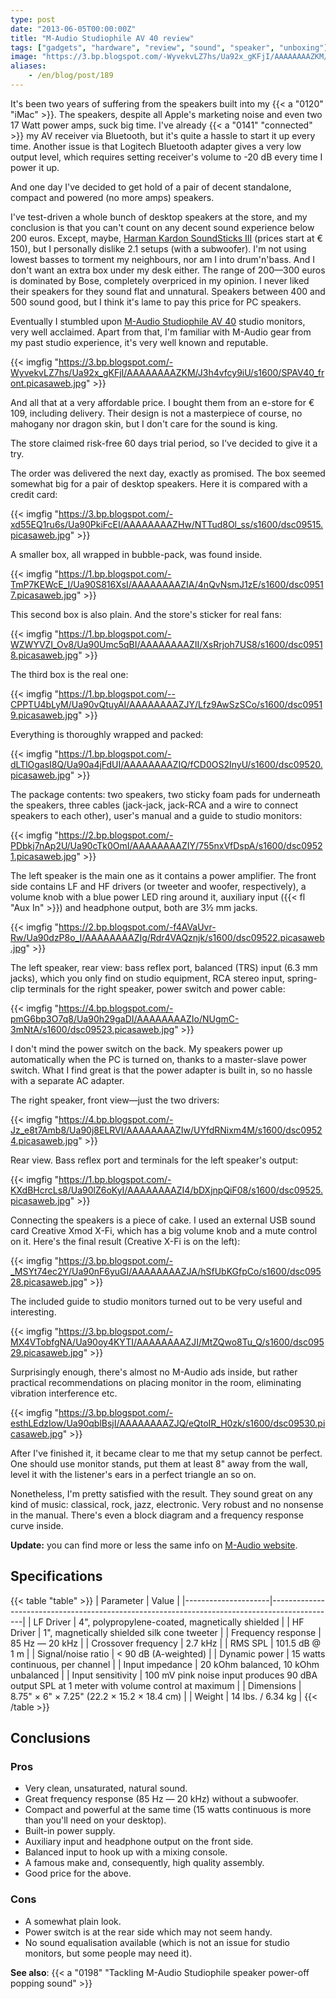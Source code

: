 ```yaml
---
type: post
date: "2013-06-05T00:00:00Z"
title: "M-Audio Studiophile AV 40 review"
tags: ["gadgets", "hardware", "review", "sound", "speaker", "unboxing"]
image: "https://3.bp.blogspot.com/-WyvekvLZ7hs/Ua92x_gKFjI/AAAAAAAAZKM/J3h4vfcy9iU/s1600/SPAV40_front.picasaweb.jpg"
aliases:
    - /en/blog/post/189
---
```


It's been two years of suffering from the speakers built into my {{< a "0120" "iMac" >}}. The speakers, despite all Apple's marketing noise and even two 17 Watt power amps, suck big time. I've already {{< a "0141" "connected" >}} my AV receiver via Bluetooth, but it's quite a hassle to start it up every time. Another issue is that Logitech Bluetooth adapter gives a very low output level, which requires setting receiver's volume to -20 dB every time I power it up.

<!--more-->

And one day I've decided to get hold of a pair of decent standalone, compact and powered (no more amps) speakers.

I've test-driven a whole bunch of desktop speakers at the store, and my conclusion is that you can't count on any decent sound experience below 200 euros. Except, maybe, [Harman Kardon SoundSticks III](http://www.engadget.com/products/harman-kardon/soundsticks/iii/) (prices start at € 150), but I personally dislike 2.1 setups (with a subwoofer). I'm not using lowest basses to torment my neighbours, nor am I into drum'n'bass. And I don't want an extra box under my desk either. The range of 200—300 euros is dominated by Bose, completely overpriced in my opinion. I never liked their speakers for they sound flat and unnatural. Speakers between 400 and 500 sound good, but I think it's lame to pay this price for PC speakers.

Eventually I stumbled upon [M-Audio Studiophile AV 40](http://www.m-audio.com/products/view/studiophile-av-40) studio monitors, very well acclaimed. Apart from that, I'm familiar with M-Audio gear from my past studio experience, it's very well known and reputable.

{{< imgfig "https://3.bp.blogspot.com/-WyvekvLZ7hs/Ua92x_gKFjI/AAAAAAAAZKM/J3h4vfcy9iU/s1600/SPAV40_front.picasaweb.jpg" >}}

And all that at a very affordable price. I bought them from an e-store for € 109, including delivery. Their design is not a masterpiece of course, no mahogany nor dragon skin, but I don't care for the sound is king.

The store claimed risk-free 60 days trial period, so I've decided to give it a try.

The order was delivered the next day, exactly as promised. The box seemed somewhat big for a pair of desktop speakers. Here it is compared with a credit card:

{{< imgfig "https://3.bp.blogspot.com/-xd55EQ1ru6s/Ua90PkiFcEI/AAAAAAAAZHw/NTTud8Ol_ss/s1600/dsc09515.picasaweb.jpg" >}}

A smaller box, all wrapped in bubble-pack, was found inside.

{{< imgfig "https://1.bp.blogspot.com/-TmP7KEWcE_I/Ua90S816XsI/AAAAAAAAZIA/4nQvNsmJ1zE/s1600/dsc09517.picasaweb.jpg" >}}

This second box is also plain. And the store's sticker for real fans:

{{< imgfig "https://1.bp.blogspot.com/-WZWYVZI_Ov8/Ua90Umc5qBI/AAAAAAAAZII/XsRrjoh7US8/s1600/dsc09518.picasaweb.jpg" >}}

The third box is the real one:

{{< imgfig "https://1.bp.blogspot.com/--CPPTU4bLyM/Ua90vQtuyAI/AAAAAAAAZJY/Lfz9AwSzSCo/s1600/dsc09519.picasaweb.jpg" >}}

Everything is thoroughly wrapped and packed:

{{< imgfig "https://1.bp.blogspot.com/-dLTlOgasI8Q/Ua90a4jFdUI/AAAAAAAAZIQ/fCD0OS2InyU/s1600/dsc09520.picasaweb.jpg" >}}

The package contents: two speakers, two sticky foam pads for underneath the speakers, three cables (jack-jack, jack-RCA and a wire to connect speakers to each other), user's manual and a guide to studio monitors:

{{< imgfig "https://2.bp.blogspot.com/-PDbkj7nAp2U/Ua90cTk0OmI/AAAAAAAAZIY/755nxVfDspA/s1600/dsc09521.picasaweb.jpg" >}}

The left speaker is the main one as it contains a power amplifier. The front side contains LF and HF drivers (or tweeter and woofer, respectively), a volume knob with a blue power LED ring around it, auxiliary input ({{< fl "Aux In" >}}) and headphone output, both are 3½ mm jacks.

{{< imgfig "https://2.bp.blogspot.com/-f4AVaUvr-Rw/Ua90dzP8o_I/AAAAAAAAZIg/Rdr4VAQznjk/s1600/dsc09522.picasaweb.jpg" >}}

The left speaker, rear view: bass reflex port, balanced (TRS) input (6.3 mm jacks), which you only find on studio equipment, RCA stereo input, spring-clip terminals for the right speaker, power switch and power cable:

{{< imgfig "https://4.bp.blogspot.com/-pmG6bp3O7q8/Ua90h29gaDI/AAAAAAAAZIo/NUgmC-3mNtA/s1600/dsc09523.picasaweb.jpg" >}}

I don't mind the power switch on the back. My speakers power up automatically when the PC is turned on, thanks to a master-slave power switch. What I find great is that the power adapter is built in, so no hassle with a separate AC adapter.

The right speaker, front view—just the two drivers:

{{< imgfig "https://4.bp.blogspot.com/-Jz_e8t7Amb8/Ua90j8ELRVI/AAAAAAAAZIw/UYfdRNixm4M/s1600/dsc09524.picasaweb.jpg" >}}

Rear view. Bass reflex port and terminals for the left speaker's output:

{{< imgfig "https://1.bp.blogspot.com/-KXdBHcrcLs8/Ua90lZ6oKyI/AAAAAAAAZI4/bDXjnpQiF08/s1600/dsc09525.picasaweb.jpg" >}}

Connecting the speakers is a piece of cake. I used an external USB sound card Creative Xmod X-Fi, which has a big volume knob and a mute control on it. Here's the final result (Creative X-Fi is on the left):

{{< imgfig "https://3.bp.blogspot.com/-_MSYt74ec2Y/Ua90nF6yuGI/AAAAAAAAZJA/hSfUbKGfpCo/s1600/dsc09528.picasaweb.jpg" >}}

The included guide to studio monitors turned out to be very useful and interesting.

{{< imgfig "https://3.bp.blogspot.com/-MX4VTobfgNA/Ua90oy4KYTI/AAAAAAAAZJI/MtZQwo8Tu_Q/s1600/dsc09529.picasaweb.jpg" >}}

Surprisingly enough, there's almost no M-Audio ads inside, but rather practical recommendations on placing monitor in the room, eliminating vibration interference etc.

{{< imgfig "https://3.bp.blogspot.com/-esthLEdzIow/Ua90qblBsjI/AAAAAAAAZJQ/eQtoIR_H0zk/s1600/dsc09530.picasaweb.jpg" >}}

After I've finished it, it became clear to me that my setup cannot be perfect. One should use monitor stands, put them at least 8" away from the wall, level it with the listener's ears in a perfect triangle an so on.

Nonetheless, I'm pretty satisfied with the result. They sound great on any kind of music: classical, rock, jazz, electronic. Very robust and no nonsense in the manual. There's even a block diagram and a frequency response curve inside.

**Update:** you can find more or less the same info on [M-Audio website](http://apps.avid.com/monitors/).

## Specifications

{{< table "table" >}}
| Parameter           | Value                                                                                        |
|---------------------|----------------------------------------------------------------------------------------------|
| LF Driver           | 4", polypropylene-coated, magnetically shielded                                              |
| HF Driver           | 1", magnetically shielded silk cone tweeter                                                  |
| Frequency response  | 85 Hz — 20 kHz                                                                               |
| Crossover frequency | 2.7 kHz                                                                                      |
| RMS SPL             | 101.5 dB @ 1 m                                                                               |
| Signal/noise ratio  | < 90 dB (A-weighted)                                                                         |
| Dynamic power       | 15 watts continuous, per channel                                                             |
| Input impedance     | 20 kOhm balanced, 10 kOhm unbalanced                                                         |
| Input sensitivity   | 100 mV pink noise input produces 90 dBA output SPL at 1 meter with volume control at maximum |
| Dimensions          | 8.75" × 6" × 7.25" (22.2 × 15.2 × 18.4 cm)                                                   |
| Weight              | 14 lbs. / 6.34 kg                                                                            |
{{< /table >}}

## Conclusions

### Pros

* Very clean, unsaturated, natural sound.
* Great frequency response (85 Hz — 20 kHz) without a subwoofer.
* Compact and powerful at the same time (15 watts continuous is more than you'll need on your desktop).
* Built-in power supply.
* Auxiliary input and headphone output on the front side.
* Balanced input to hook up with a mixing console.
* A famous make and, consequently, high quality assembly.
* Good price for the above.

### Cons

* A somewhat plain look.
* Power switch is at the rear side which may not seem handy.
* No sound equalisation available (which is not an issue for studio monitors, but some people may need it).

**See also**: {{< a "0198" "Tackling M-Audio Studiophile speaker power-off popping sound" >}}
